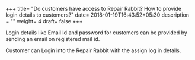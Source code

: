 +++
title= "Do customers have access to Repair Rabbit? How to provide login details to customers?"
date= 2018-01-19T16:43:52+05:30
description = ""
weight= 4
draft= false
+++

Login details like Email Id and password for customers can be provided by sending an email on registered mail id. 

Customer can Login into the Repair Rabbit with the assign log in details.


